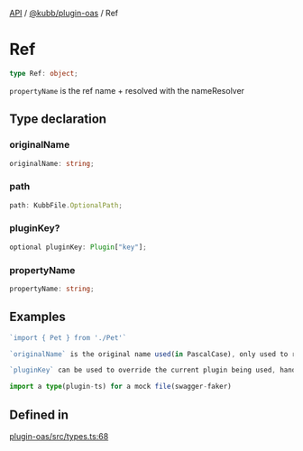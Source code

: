 [API](../../../packages.md) / [@kubb/plugin-oas](../index.md) / Ref

# Ref

```ts
type Ref: object;
```

`propertyName` is the ref name + resolved with the nameResolver

## Type declaration

### originalName

```ts
originalName: string;
```

### path

```ts
path: KubbFile.OptionalPath;
```

### pluginKey?

```ts
optional pluginKey: Plugin["key"];
```

### propertyName

```ts
propertyName: string;
```

## Examples

```ts
`import { Pet } from './Pet'`

`originalName` is the original name used(in PascalCase), only used to remove duplicates

`pluginKey` can be used to override the current plugin being used, handy when you want to import a type/schema out of another plugin
```

```ts
import a type(plugin-ts) for a mock file(swagger-faker)
```

## Defined in

[plugin-oas/src/types.ts:68](https://github.com/kubb-project/kubb/blob/7f30045af96d8c89b6cda0a30f7535f095a0cb45/packages/plugin-oas/src/types.ts#L68)
